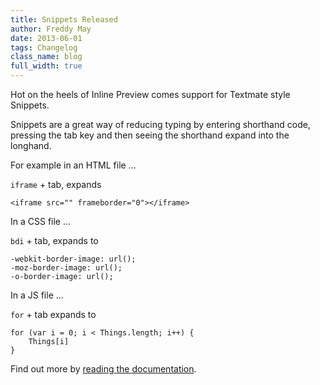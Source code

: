 ```yaml
---
title: Snippets Released
author: Freddy May
date: 2013-06-01
tags: Changelog
class_name: blog
full_width: true
---
```


Hot on the heels of Inline Preview comes support for Textmate style Snippets.

Snippets are a great way of reducing typing by entering shorthand code, pressing the tab key and then seeing the shorthand expand into the longhand.

For example in an HTML file ...

`iframe` + tab, expands

	<iframe src="" frameborder="0"></iframe>

In a CSS file ...

`bdi` + tab, expands to

    -webkit-border-image: url();
    -moz-border-image: url();
    -o-border-image: url();

In a JS file ...

`for` + tab expands to

	for (var i = 0; i < Things.length; i++) {
	    Things[i]
	}


Find out more by [reading the documentation](/docs/emmet/).


